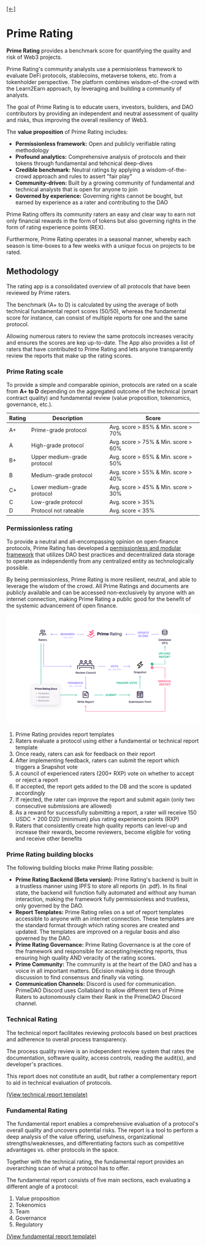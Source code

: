 [\[←\]](../README.md)

# Prime Rating

**Prime Rating** provides a benchmark score for quantifying the quality and risk of Web3 projects.

Prime Rating's community analysts use a permisionless framework to evaluate DeFi protocols, stablecoins, metaverse tokens, etc. from a tokenholder perspective. The platform combines wisdom-of-the-crowd with the Learn2Earn approach, by leveraging and building a community of analysts.

The goal of Prime Rating is to educate users, investors, builders, and DAO contributors by providing an independent and neutral assessment of quality and risks, thus improving the overall resiliency of Web3.

The **value proposition** of Prime Rating includes:

- **Permissionless framework:** Open and publicly verifiable rating methodology
- **Profound analytics:** Comprehensive analysis of protocols and their tokens through fundamental and tehcnical deep-dives
- **Credible benchmark:** Neutral ratings by applying a wisdom-of-the-crowd approach and rules to assert "fair play"
- **Community-driven:** Built by a growing community of fundamental and technical analysts that is open for anyone to join
- **Governed by experience:** Governing rights cannot be bought, but earned by experience as a rater and contributing to the DAO

Prime Rating offers its community raters an easy and clear way to earn not only financial rewards in the form of tokens but also governing rights in the form of rating experience points (REX).

Furthermore, Prime Rating operates in a seasonal manner, whereby each season is time-boxes to a few weeks with a unique focus on projects to be rated.

## Methodology

The rating app is a consolidated overview of all protocols that have been reviewed by Prime raters.

The benchmark (A+ to D) is calculated by using the average of both technical fundamental report scores (50/50), whereas the fundamental score for instance, can consist of multiple reports for one and the same protocol.

Allowing numerous raters to review the same protocols increases veracity and ensures the scores are kep up-to-date. The App also provides a list of raters that have contributed to Prime Rating and lets anyone transparently review the reports that make up the rating scores.

### Prime Rating scale

To provide a simple and comparable opinion, protocols are rated on a scale from **A+ to D** depending on the aggregated outcome of the technical (smart contract quality) and fundamental review (value proposition, tokenomics, governance, etc.).

| Rating | Description                 | Score                               |
 ---     | ---                         | ---                                 |
| A+     | Prime-grade protocol        | Avg. score > 85% & Min. score > 70% |
| A      | High-grade protocol         | Avg. score > 75% & Min. score > 60% |
| B+     | Upper medium-grade protocol | Avg. score > 65% & Min. score > 50% |
| B      | Medium-grade protocol       | Avg. score > 55% & Min. score > 40% |
| C+     | Lower medium-grade protocol | Avg. score > 45% & Min. score > 30% |
| C      | Low-grade protocol          | Avg. score > 35%                    |
| D      | Protocol not rateable       | Avg. score < 35%                    |

### Permissionless rating

To provide a neutral and all-encompassing opinion on open-finance protocols, Prime Rating has developed a [permissionless and modular framework](https://primedao.gitbook.io/prime-rating/prime-rating-squad/framework-overview) that utilizes DAO best practices and decentralized data storage to operate as independently from any centralized entity as technologically possible.

By being permissionless, Prime Rating is more resilient, neutral, and able to leverage the wisdom of the crowd. All Prime Ratings and documents are publicly available and can be accessed non-exclusively by anyone with an internet connection, making Prime Rating a public good for the benefit of the systemic advancement of open finance.

![Prime Rating framework](../../articles/images/prime-rating-framework.png)

1. Prime Rating provides report templates
2. Raters evaluate a protocol using either a fundamental or technical report template
3. Once ready, raters can ask for feedback on their report
4. After implementing feedback, raters can submit the report which triggers a Snapshot vote
5. A council of experienced raters (200+ RXP) vote on whether to accept or reject a report
6. If accepted, the report gets added to the DB and the score is updated accordingly
7. If rejected, the rater can improve the report and submit again (only two consecutive submissions are allowed)
8. As a reward for successfully submitting a report, a rater will receive 150 USDC + 200 D2D (minimum) plus rating experience points (RXP)
9. Raters that consistently create high quality reports can level-up and increase their rewards, become reviewers, become eligible for voting and receive other benefits

### Prime Rating building blocks

The following building blocks make Prime Rating possible:

- **Prime Rating Backend (Beta version):** Prime Rating's backend is built in a trustless manner using IPFS to store all reports (in .pdf). In its final state, the backend will function fully automated and without any human interaction, making the framework fully permissionless and trustless, only governed by the DAO.
- **Report Templates:** Prime Rating relies on a set of report templates accessible to anyone with an internet connection. These templates are the standard format through which rating scores are created and updated. The templates are improved on a regular basis and also governed by the DAO.
- **Prime Rating Governance:** Prime Rating Governance is at the core of the framework and responsible for accepting/rejecting reports, thus ensuring high quality AND veracity of the rating scores.
- **Prime Community:** The community is at the heart of the DAO and has a voice in all important matters. DEcision making is done through discussion to find consensus and finally via voting.
- **Communication Channels:** Discord is used for communication. PrimeDAO Discord uses Collabland to allow different tiers of Prime Raters to autonomously claim their Rank in the PrimeDAO Discord channel.

### Technical Rating

The technical report facilitates reviewing protocols based on best practices and adherence to overall process transparency.

The process quality review is an independent review system that rates the documentation, software quality, access controls, reading the audit(s), and developer's practices.

This report does not constitute an audit, but rather a complementary report to aid in technical evaluation of protocols.

[(View technical report template)](https://docs.defisafety.com/review-process-documentation/process-quality-audit-process)

### Fundamental Rating

The fundamental report enables a comprehensive evaluation of a protocol's overall quality and uncovers potential risks. The report is a tool to perform a deep analysis of the value offering, usefulness, organizational strengths/weaknesses, and differentiating factors such as competitive advantages vs. other protocols in the space.

Together with the technical rating, the fundamental report provides an overarching scan of what a protocol has to offer.

The fundamental report consists of five main sections, each evaluating a different angle of a protocol:
1. Value proposition
2. Tokenomics
3. Team
4. Governance
5. Regulatory

[(View fundamental report template)](https://docs.google.com/document/d/1nfSf_iscRN743g6Wd6b2CFXe0evo0zL0lDL1W8luS9o/edit#heading=h.gjdgxs)
